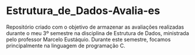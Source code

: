 # Estrutura_de_Dados-Avalia-es
Repositório criado com o objetivo de armazenar as avaliações realizadas durante o meu 3º semestre na disciplina de Estrutura de Dados, ministrada pelo professor Marcelo Eustáquio.  Durante este semestre, focamos principalmente na linguagem de programação C.
